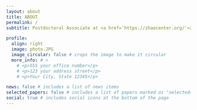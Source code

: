 ```yaml
---
layout: about
title: ABOUT
permalink: /
subtitle: Postdoctoral Associate at <a href='https://zhaocenter.org/'>Zhao Lab</a>. Department of Biostatistics, Yale University.

profile:
  align: right
  image: photo.JPG
  image_circular: false # crops the image to make it circular
  more_info: # >
    # <p>555 your office number</p>
    # <p>123 your address street</p>
    # <p>Your City, State 12345</p>

news: false # includes a list of news items
selected_papers: false # includes a list of papers marked as "selected={true}"
social: true # includes social icons at the bottom of the page
---
```

